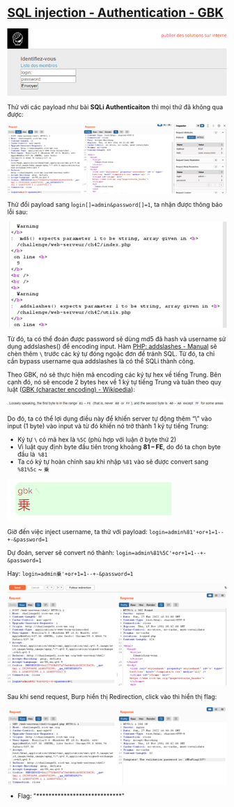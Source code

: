 # [SQL injection - Authentication - GBK](https://www.root-me.org/en/Challenges/Web-Server/SQL-injection-authentication-GBK)

![](./media/image1.png)

Thử với các payload như bài **SQLi Authenticaiton** thì mọi thứ đã không qua được:

![](./media/image2.png)

Thử đổi payload sang l`ogin[]=admin&password[]=1`, ta nhận được thông báo lỗi sau:

![](./media/image3.png)

Từ đó, ta có thể đoán được password sẽ dùng md5 đã hash và username sử dụng addslashes() để encoding input. Hàm [PHP: addslashes - Manual](https://www.php.net/manual/en/function.addslashes.php) sẽ chèn thêm `\` trước các ký tự đóng ngoặc đơn để tránh SQL. Từ đó, ta chỉ cần bypass username qua addslashes là có thể SQLi thành công.

Theo GBK, nó sẽ thực hiện mã encoding các ký tự hex về tiếng Trung. Bên cạnh đó, nó sẽ encode 2 bytes hex về 1 ký tự tiếng Trung và tuân theo quy luật ([GBK (character encoding) - Wikipedia](https://en.wikipedia.org/wiki/GBK_(character_encoding))):

![](./media/image4.png)

Do đó, ta có thể lợi dụng điều này để khiến server tự động thêm “\\” vào input (1 byte) vào input và từ đó khiến nó trở thành 1 ký tự tiếng Trung:

-   Ký tự `\` có mã hex là `%5C` (phù hợp với luận ở byte thứ 2)
-   Vì luật quy định byte đầu tiên trong khoảng **81 – FE**, do đó ta chọn byte đầu là` %81`
-   Ta có ký tự hoàn chỉnh sau khi nhập `%81` vào sẽ được convert sang `%81%5c` ~ `乗`

![](./media/image5.png)

Giờ đến việc inject username, ta thử với payload: `login=admin%81'+or+1=1--+-&password=1`

Dự đoán, server sẽ convert nó thành: `login=admin%81%5C'+or+1=1--+-&password=1`

Hay: `login=admin乗'+or+1=1--+-&password=1`

![](./media/image6.png)

Sau khi send request, Burp hiển thị Redirection, click vào thì hiển thị flag:

![](./media/image7.png)

- Flag: "****************************"
